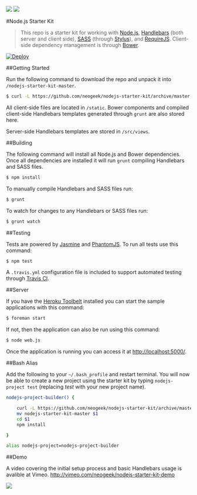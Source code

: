 [![](https://david-dm.org/neogeek/nodejs-starter-kit.svg)](https://david-dm.org/neogeek/nodejs-starter-kit/)
[![](https://david-dm.org/neogeek/nodejs-starter-kit/dev-status.svg)](https://david-dm.org/neogeek/nodejs-starter-kit/#info=devDependencies)

#Node.js Starter Kit

> This repo is a starter kit for working with [Node.js](http://nodejs.org), [Handlebars](http://handlebarsjs.com) (both server and client side), [SASS](http://sass-lang.com) (through [Stylus](http://learnboost.github.io/stylus/)), and [RequireJS](http://requirejs.org). Client-side dependency management is through [Bower](http://bower.io).

[![Deploy](https://www.herokucdn.com/deploy/button.svg)](https://heroku.com/deploy)

##Getting Started

Run the following command to download the repo and unpack it into `/nodejs-starter-kit-master`.

```bash
$ curl -L https://github.com/neogeek/nodejs-starter-kit/archive/master.tar.gz | tar -xz
```

All client-side files are located in `/static`. Bower components and compiled client-side Handlebars templates generated through `grunt` are also stored here.

Server-side Handlebars templates are stored in `/src/views`.

##Building

The following command will install all Node.js and Bower dependencies. Once all dependencies are installed it will run `grunt` compiling Handlebars and SASS files.

```bash
$ npm install
```

To manually compile Handlebars and SASS files run:

```bash
$ grunt
```

To watch for changes to any Handlebars or SASS files run:

```bash
$ grunt watch
```

##Testing

Tests are powered by [Jasmine](http://jasmine.github.io) and [PhantomJS](http://phantomjs.org). To run all tests use this command:

```bash
$ npm test
```

A `.travis.yml` configuration file is included to support automated testing through [Travis CI](https://travis-ci.org).

##Server

If you have the [Heroku Toolbelt](https://toolbelt.heroku.com) installed you can start the sample applications with this command:

```bash
$ foreman start
```

If not, then the application can also be run using this command:

```bash
$ node web.js
```

Once the application is running you can access it at <http://localhost:5000/>.

##Bash Alias

Add the following to your `~/.bash_profile` and restart terminal. You will now be able to create a new project using the starter kit by typing `nodejs-project test` (replacing _test_ with your new project name).

```bash
nodejs-project-builder() {

    curl -L https://github.com/neogeek/nodejs-starter-kit/archive/master.tar.gz | tar -xz
    mv nodejs-starter-kit-master $1
    cd $1
    npm install

}

alias nodejs-project=nodejs-project-builder
```

##Demo

A video covering the initial setup process and basic Handlebars usage is avalible at Vimeo. <http://vimeo.com/neogeek/nodejs-starter-kit-demo>

[![](http://i.vimeocdn.com/video/484145719_1280.jpg)](http://vimeo.com/neogeek/nodejs-starter-kit-demo)
